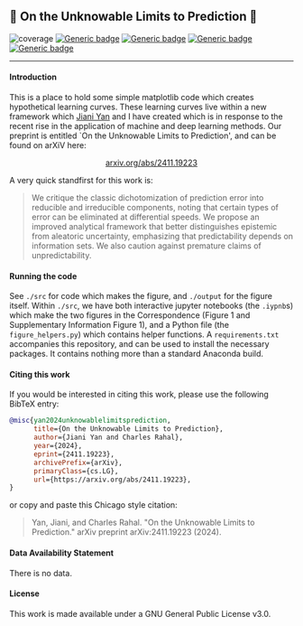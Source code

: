 ## :page_facing_up: On the Unknowable Limits to Prediction :page_facing_up:

![coverage](https://img.shields.io/badge/ResponseLetter-yellow)
[![Generic badge](https://img.shields.io/badge/Python-blue.svg)](https://shields.io/)
[![Generic badge](https://img.shields.io/badge/GNU3.0-purple.svg)](https://shields.io/)
[![Generic badge](https://img.shields.io/badge/Maintained-brightgreen.svg)](https://shields.io/)
[![Generic badge](https://img.shields.io/badge/BuildPassing-orange.svg)](https://shields.io/)

---

#### Introduction

This is a place to hold some simple matplotlib code which creates hypothetical learning curves. These learning curves live within a new framework which [Jiani Yan](https://github.com/vallerrr) and I have created which is in response to the recent rise in the application of machine and deep learning methods. Our preprint is entitled `On the Unknowable Limits to Prediction', and can be found on arXiV here:

<div align="center">
  <a href="https://arxiv.org/abs/2411.19223">arxiv.org/abs/2411.19223</a>
</div>

A very quick standfirst for this work is:

> We critique the classic dichotomization of prediction error into reducible and irreducible components, noting that certain types of error can be eliminated at differential speeds. We propose an improved analytical framework that better distinguishes epistemic from aleatoric uncertainty, emphasizing that predictability depends on information sets. We also caution against premature claims of unpredictability.


#### Running the code

See `./src` for code which makes the figure, and `./output` for the figure itself. Within `./src`, we have both interactive jupyter notebooks (the `.iypnb`s) which make the two figures in the Correspondence (Figure 1 and Supplementary Information Figure 1), and a Python file (the `figure_helpers.py`) which contains helper functions. A `requirements.txt` accompanies this repository, and can be used to install the necessary packages. It contains nothing more than a standard Anaconda build.

#### Citing this work

If you would be interested in citing this work, please use the following BibTeX entry:

```bibtex
@misc{yan2024unknowablelimitsprediction,
      title={On the Unknowable Limits to Prediction}, 
      author={Jiani Yan and Charles Rahal},
      year={2024},
      eprint={2411.19223},
      archivePrefix={arXiv},
      primaryClass={cs.LG},
      url={https://arxiv.org/abs/2411.19223}, 
}
```


or copy and paste this Chicago style citation:

>Yan, Jiani, and Charles Rahal. "On the Unknowable Limits to Prediction." arXiv preprint arXiv:2411.19223 (2024).


#### Data Availability Statement

There is no data.

#### License

This work is made available under a GNU General Public License v3.0.

